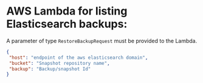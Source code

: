 # AWS Lambda for listing Elasticsearch backups:

  A parameter of type `RestoreBackupRequest` must be provided to the Lambda.

```json
{
 "host": "endpoint of the aws elasticsearch domain",
 "bucket": "Snapshot repository name",
 "backup": "Backup/snapshot Id"
}
```
